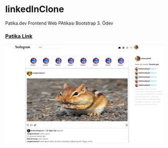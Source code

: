 # linkedInClone
Patika.dev Frontend Web PAtikası Bootstrap 3. Ödev

### [Patika Link](https://app.patika.dev/sewalcolak)

![](image/instagramClone.jpg)